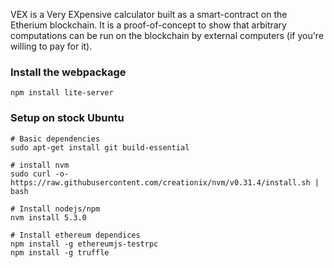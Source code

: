 VEX is a Very EXpensive calculator built as a smart-contract on the Etherium blockchain. It is a proof-of-concept to show that arbitrary computations can be run on the blockchain by external computers (if you're willing to pay for it).

### Install the webpackage

    npm install lite-server

### Setup on stock Ubuntu

    # Basic dependencies
    sudo apt-get install git build-essential

    # install nvm
    sudo curl -o- https://raw.githubusercontent.com/creationix/nvm/v0.31.4/install.sh | bash

    # Install nodejs/npm
    nvm install 5.3.0

    # Install ethereum dependices
    npm install -g ethereumjs-testrpc
    npm install -g truffle